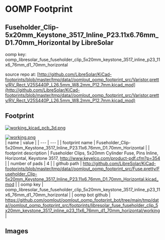 # OOMP Footprint  
## Fuseholder_Clip-5x20mm_Keystone_3517_Inline_P23.11x6.76mm_D1.70mm_Horizontal  by LibreSolar  
  
oomp key: oomp_libresolar_fuse_fuseholder_clip_5x20mm_keystone_3517_inline_p23_11x6_76mm_d1_70mm_horizontal  
  
source repo at: [http://github.com/LibreSolar/KiCad-footprints/blob/master/tmp/data//oomlout_oomp_footprint_src/Varistor.pretty/RV_Rect_V25S440P_L26.5mm_W8.2mm_P12.7mm.kicad_mod](http://github.com/LibreSolar/KiCad-footprints/blob/master/tmp/data//oomlout_oomp_footprint_src/Varistor.pretty/RV_Rect_V25S440P_L26.5mm_W8.2mm_P12.7mm.kicad_mod)  
## Footprint  
  
[![working_kicad_pcb_3d.png](working_kicad_pcb_3d_600.png)](working_kicad_pcb_3d.png)  
  
[![working.png](working_600.png)](working.png)  
| name | value | 
| --- | --- | 
| footprint name | Fuseholder_Clip-5x20mm_Keystone_3517_Inline_P23.11x6.76mm_D1.70mm_Horizontal | 
| footprint description | Fuseholder Clips, 5x20mm Cylinder Fuse, Pins Inline, Horizontal, Keystone 3517, http://www.keyelco.com/product-pdf.cfm?p=354 | 
| number of pads | 4 | 
| github path | http://github.com/LibreSolar/KiCad-footprints/blob/master/tmp/data//oomlout_oomp_footprint_src/Fuse.pretty/Fuseholder_Clip-5x20mm_Keystone_3517_Inline_P23.11x6.76mm_D1.70mm_Horizontal.kicad_mod | 
| oomp key | oomp_libresolar_fuse_fuseholder_clip_5x20mm_keystone_3517_inline_p23_11x6_76mm_d1_70mm_horizontal | 
| oomp bot github | https://github.com/oomlout/oomlout_oomp_footprint_bot/tree/main/tmp/data//oomlout_oomp_footprint_src/footprints/libresolar_fuse_fuseholder_clip_5x20mm_keystone_3517_inline_p23_11x6_76mm_d1_70mm_horizontal/working | 
## Images  
